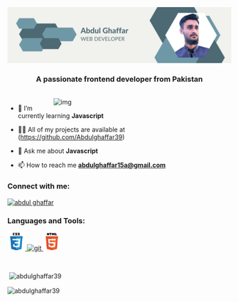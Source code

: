 ![logo](https://github.com/Abdulghaffar39/Abdulghaffar39/blob/main/Neutral%20Modern%20Web%20Developer%20LinkedIn%20Banner.png)

<h3 align="center">A passionate frontend developer from Pakistan</h3> <br />

<img src="https://user-images.githubusercontent.com/74038190/212750147-854a394f-fee9-4080-9770-78a4b7ece53f.gif" align="right" width="400px" alt="img">


- 🌱 I’m currently learning **Javascript**

- 👨‍💻 All of my projects are available at (https://github.com/Abdulghaffar39)

- 💬 Ask me about **Javascript**

- 📫 How to reach me **abdulghaffar15a@gmail.com**


<h3 align="left">Connect with me:</h3>
<p align="left">
<a href="https://linkedin.com/in/abdul ghaffar" target="blank"><img align="center" src="https://raw.githubusercontent.com/rahuldkjain/github-profile-readme-generator/master/src/images/icons/Social/linked-in-alt.svg" alt="abdul ghaffar" height="30" width="40" /></a>
</p>

<h3 align="left">Languages and Tools:</h3>
<p align="left"> <a href="https://www.w3schools.com/css/" target="_blank" rel="noreferrer"> <img src="https://raw.githubusercontent.com/devicons/devicon/master/icons/css3/css3-original-wordmark.svg" alt="css3" width="40" height="40"/> </a> <a href="https://git-scm.com/" target="_blank" rel="noreferrer"> <img src="https://www.vectorlogo.zone/logos/git-scm/git-scm-icon.svg" alt="git" width="40" height="40"/> </a> <a href="https://www.w3.org/html/" target="_blank" rel="noreferrer"> <img src="https://raw.githubusercontent.com/devicons/devicon/master/icons/html5/html5-original-wordmark.svg" alt="html5" width="40" height="40"/> </a> </p>
<br />
<p>&nbsp;<img align="center" src="https://github-readme-stats.vercel.app/api?username=abdulghaffar39&show_icons=true&locale=en" alt="abdulghaffar39" /></p>

<p><img align="center" src="https://github-readme-streak-stats.herokuapp.com/?user=abdulghaffar39&" alt="abdulghaffar39" /></p>

